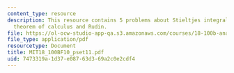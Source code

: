 ```yaml
---
content_type: resource
description: This resource contains 5 problems about Stieltjes integral,fundamental
  theorem of calculus and Rudin.
file: https://ol-ocw-studio-app-qa.s3.amazonaws.com/courses/18-100b-analysis-i-fall-2010/7473319a1d37e08763d369a2c0e2cdf4_MIT18_100BF10_pset11.pdf
file_type: application/pdf
resourcetype: Document
title: MIT18_100BF10_pset11.pdf
uid: 7473319a-1d37-e087-63d3-69a2c0e2cdf4
---
```

